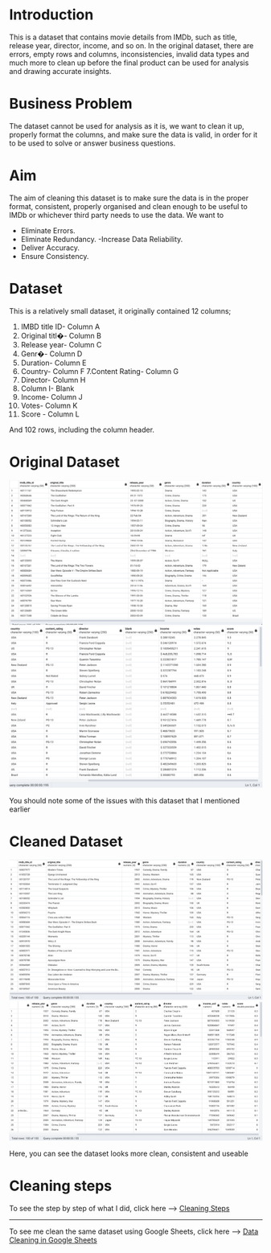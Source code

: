 # Introduction
This is a dataset that contains movie details from IMDb, such as title, release year, director, income, and so on. In the original dataset, there are errors, empty rows and columns, inconsistencies, invalid data types and much more to clean up before the final product can be used for analysis and drawing accurate insights.

# Business Problem
The dataset cannot be used for analysis as it is, we want to clean it up, properly format the columns, and make sure the data is valid, in order for it to be used to solve or answer business questions.

# Aim
The aim of cleaning this dataset is to make sure the data is in the proper format, consistent, properly organised and clean enough to be useful to IMDb or whichever third party needs to use the data. We want to
- Eliminate Errors.
- Eliminate Redundancy.
-Increase Data Reliability.
- Deliver Accuracy.
- Ensure Consistency.

# Dataset
This is a relatively small dataset, it originally contained 12 columns;

1. IMBD title ID- Column A
2. Original titl�- Column B
3. Release year- Column C
4. Genr�- Column D
5. Duration- Column E
6. Country- Column F 7.Content Rating- Column G
7. Director- Column H
8. Column I- Blank
9. Income- Column J
10. Votes- Column K
11. Score - Column L

And 102 rows, including the column header.

# Original Dataset
![](https://github.com/imanjokko/IMDb-Data-Cleaning-SQL/blob/main/images/messy_data_sql.png)
![](https://github.com/imanjokko/IMDb-Data-Cleaning-SQL/blob/main/images/messy_data2_sql.png)

You should note some of the issues with this dataset that I mentioned earlier

# Cleaned Dataset
![](https://github.com/imanjokko/IMDb-Data-Cleaning-SQL/blob/main/images/cleaned_data_sql.png)
![](https://github.com/imanjokko/IMDb-Data-Cleaning-SQL/blob/main/images/cleaned_data2_sql.png)

Here, you can see the dataset looks more clean, consistent and useable

# Cleaning steps
To see the step by step of what I did, click here --> [Cleaning Steps](https://github.com/imanjokko/IMDb-Data-Cleaning-SQL/blob/main/cleaning%20steps.md)

---

To see me clean the same dataset using Google Sheets, click here --> [Data Cleaning in Google Sheets](https://github.com/imanjokko/Data-Cleaning-in-Google-Sheets)
